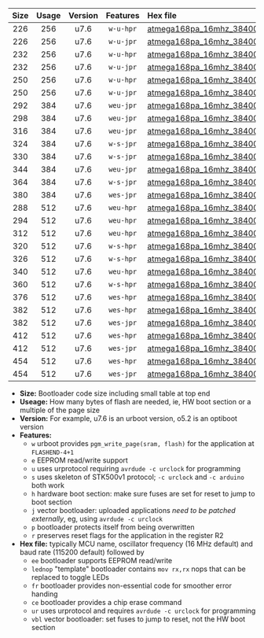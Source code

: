 |Size|Usage|Version|Features|Hex file|
|:-:|:-:|:-:|:-:|:--|
|226|256|u7.6|`w-u-hpr`|[atmega168pa_16mhz_38400bps_ur.hex](https://raw.githubusercontent.com/stefanrueger/urboot/main//atmega168pa_16mhz_38400bps_ur.hex)|
|226|256|u7.6|`w-u-jpr`|[atmega168pa_16mhz_38400bps_ur_vbl.hex](https://raw.githubusercontent.com/stefanrueger/urboot/main//atmega168pa_16mhz_38400bps_ur_vbl.hex)|
|232|256|u7.6|`w-u-hpr`|[atmega168pa_16mhz_38400bps_lednop_ur.hex](https://raw.githubusercontent.com/stefanrueger/urboot/main//atmega168pa_16mhz_38400bps_lednop_ur.hex)|
|232|256|u7.6|`w-u-jpr`|[atmega168pa_16mhz_38400bps_lednop_ur_vbl.hex](https://raw.githubusercontent.com/stefanrueger/urboot/main//atmega168pa_16mhz_38400bps_lednop_ur_vbl.hex)|
|250|256|u7.6|`w-u-hpr`|[atmega168pa_16mhz_38400bps_lednop_fr_ur.hex](https://raw.githubusercontent.com/stefanrueger/urboot/main//atmega168pa_16mhz_38400bps_lednop_fr_ur.hex)|
|250|256|u7.6|`w-u-jpr`|[atmega168pa_16mhz_38400bps_lednop_fr_ur_vbl.hex](https://raw.githubusercontent.com/stefanrueger/urboot/main//atmega168pa_16mhz_38400bps_lednop_fr_ur_vbl.hex)|
|292|384|u7.6|`weu-jpr`|[atmega168pa_16mhz_38400bps_ee_ur_vbl.hex](https://raw.githubusercontent.com/stefanrueger/urboot/main//atmega168pa_16mhz_38400bps_ee_ur_vbl.hex)|
|298|384|u7.6|`weu-jpr`|[atmega168pa_16mhz_38400bps_ee_lednop_ur_vbl.hex](https://raw.githubusercontent.com/stefanrueger/urboot/main//atmega168pa_16mhz_38400bps_ee_lednop_ur_vbl.hex)|
|316|384|u7.6|`weu-jpr`|[atmega168pa_16mhz_38400bps_ee_lednop_fr_ur_vbl.hex](https://raw.githubusercontent.com/stefanrueger/urboot/main//atmega168pa_16mhz_38400bps_ee_lednop_fr_ur_vbl.hex)|
|324|384|u7.6|`w-s-jpr`|[atmega168pa_16mhz_38400bps_vbl.hex](https://raw.githubusercontent.com/stefanrueger/urboot/main//atmega168pa_16mhz_38400bps_vbl.hex)|
|330|384|u7.6|`w-s-jpr`|[atmega168pa_16mhz_38400bps_lednop_vbl.hex](https://raw.githubusercontent.com/stefanrueger/urboot/main//atmega168pa_16mhz_38400bps_lednop_vbl.hex)|
|344|384|u7.6|`weu-jpr`|[atmega168pa_16mhz_38400bps_ee_lednop_fr_ce_ur_vbl.hex](https://raw.githubusercontent.com/stefanrueger/urboot/main//atmega168pa_16mhz_38400bps_ee_lednop_fr_ce_ur_vbl.hex)|
|364|384|u7.6|`w-s-jpr`|[atmega168pa_16mhz_38400bps_lednop_fr_vbl.hex](https://raw.githubusercontent.com/stefanrueger/urboot/main//atmega168pa_16mhz_38400bps_lednop_fr_vbl.hex)|
|380|384|u7.6|`wes-jpr`|[atmega168pa_16mhz_38400bps_ee_vbl.hex](https://raw.githubusercontent.com/stefanrueger/urboot/main//atmega168pa_16mhz_38400bps_ee_vbl.hex)|
|288|512|u7.6|`weu-hpr`|[atmega168pa_16mhz_38400bps_ee_ur.hex](https://raw.githubusercontent.com/stefanrueger/urboot/main//atmega168pa_16mhz_38400bps_ee_ur.hex)|
|294|512|u7.6|`weu-hpr`|[atmega168pa_16mhz_38400bps_ee_lednop_ur.hex](https://raw.githubusercontent.com/stefanrueger/urboot/main//atmega168pa_16mhz_38400bps_ee_lednop_ur.hex)|
|312|512|u7.6|`weu-hpr`|[atmega168pa_16mhz_38400bps_ee_lednop_fr_ur.hex](https://raw.githubusercontent.com/stefanrueger/urboot/main//atmega168pa_16mhz_38400bps_ee_lednop_fr_ur.hex)|
|320|512|u7.6|`w-s-hpr`|[atmega168pa_16mhz_38400bps.hex](https://raw.githubusercontent.com/stefanrueger/urboot/main//atmega168pa_16mhz_38400bps.hex)|
|326|512|u7.6|`w-s-hpr`|[atmega168pa_16mhz_38400bps_lednop.hex](https://raw.githubusercontent.com/stefanrueger/urboot/main//atmega168pa_16mhz_38400bps_lednop.hex)|
|340|512|u7.6|`weu-hpr`|[atmega168pa_16mhz_38400bps_ee_lednop_fr_ce_ur.hex](https://raw.githubusercontent.com/stefanrueger/urboot/main//atmega168pa_16mhz_38400bps_ee_lednop_fr_ce_ur.hex)|
|360|512|u7.6|`w-s-hpr`|[atmega168pa_16mhz_38400bps_lednop_fr.hex](https://raw.githubusercontent.com/stefanrueger/urboot/main//atmega168pa_16mhz_38400bps_lednop_fr.hex)|
|376|512|u7.6|`wes-hpr`|[atmega168pa_16mhz_38400bps_ee.hex](https://raw.githubusercontent.com/stefanrueger/urboot/main//atmega168pa_16mhz_38400bps_ee.hex)|
|382|512|u7.6|`wes-hpr`|[atmega168pa_16mhz_38400bps_ee_lednop.hex](https://raw.githubusercontent.com/stefanrueger/urboot/main//atmega168pa_16mhz_38400bps_ee_lednop.hex)|
|382|512|u7.6|`wes-jpr`|[atmega168pa_16mhz_38400bps_ee_lednop_vbl.hex](https://raw.githubusercontent.com/stefanrueger/urboot/main//atmega168pa_16mhz_38400bps_ee_lednop_vbl.hex)|
|412|512|u7.6|`wes-hpr`|[atmega168pa_16mhz_38400bps_ee_lednop_fr.hex](https://raw.githubusercontent.com/stefanrueger/urboot/main//atmega168pa_16mhz_38400bps_ee_lednop_fr.hex)|
|412|512|u7.6|`wes-jpr`|[atmega168pa_16mhz_38400bps_ee_lednop_fr_vbl.hex](https://raw.githubusercontent.com/stefanrueger/urboot/main//atmega168pa_16mhz_38400bps_ee_lednop_fr_vbl.hex)|
|454|512|u7.6|`wes-hpr`|[atmega168pa_16mhz_38400bps_ee_lednop_fr_ce.hex](https://raw.githubusercontent.com/stefanrueger/urboot/main//atmega168pa_16mhz_38400bps_ee_lednop_fr_ce.hex)|
|454|512|u7.6|`wes-jpr`|[atmega168pa_16mhz_38400bps_ee_lednop_fr_ce_vbl.hex](https://raw.githubusercontent.com/stefanrueger/urboot/main//atmega168pa_16mhz_38400bps_ee_lednop_fr_ce_vbl.hex)|

- **Size:** Bootloader code size including small table at top end
- **Useage:** How many bytes of flash are needed, ie, HW boot section or a multiple of the page size
- **Version:** For example, u7.6 is an urboot version, o5.2 is an optiboot version
- **Features:**
  + `w` urboot provides `pgm_write_page(sram, flash)` for the application at `FLASHEND-4+1`
  + `e` EEPROM read/write support
  + `u` uses urprotocol requiring `avrdude -c urclock` for programming
  + `s` uses skeleton of STK500v1 protocol; `-c urclock` and `-c arduino` both work
  + `h` hardware boot section: make sure fuses are set for reset to jump to boot section
  + `j` vector bootloader: uploaded applications *need to be patched externally*, eg, using `avrdude -c urclock`
  + `p` bootloader protects itself from being overwritten
  + `r` preserves reset flags for the application in the register R2
- **Hex file:** typically MCU name, oscillator frequency (16 MHz default) and baud rate (115200 default) followed by
  + `ee` bootloader supports EEPROM read/write
  + `lednop` "template" bootloader contains `mov rx,rx` nops that can be replaced to toggle LEDs
  + `fr` bootloader provides non-essential code for smoother error handing
  + `ce` bootloader provides a chip erase command
  + `ur` uses urprotocol and requires `avrdude -c urclock` for programming
  + `vbl` vector bootloader: set fuses to jump to reset, not the HW boot section
